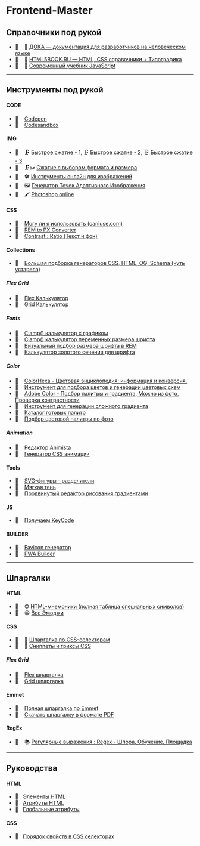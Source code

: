 # Frontend-Master

## Справочники под рукой

- 🔗 &nbsp;&nbsp; 📘 [ДОКА — документация для разработчиков на человеческом языке](https://doka.guide)
- 🔗 &nbsp;&nbsp; 📘 [HTML5BOOK.RU — HTML, CSS справочники + Типографика](https://html5book.ru)
- 🔗 &nbsp;&nbsp; 📕 [Современный учебник JavaScript](https://learn.javascript.ru)

---

## Инструменты под рукой

#### CODE

- 🔗 &nbsp;&nbsp; [Codepen](https://codepen.io/)
- 🔗 &nbsp;&nbsp; [Codesandbox](https://codesandbox.io/)

#### IMG

- 🔗 &nbsp;&nbsp; 🗜 [Быстрое сжатие - 1](https://compressjpeg.com/ru/), 🗜 [Быстрое сжатие - 2](https://compressor.io), 🗜 [Быстрое сжатие - 3](https://tinypng.com)
- 🔗 &nbsp;&nbsp; 🗜✂️ [Сжатие с выбором формата и размера](https://squoosh.app/editor)
- 🔗 &nbsp;&nbsp; 🛠 [Инструменты онлайн для изображений](https://imagestool.com)
- 🔗 &nbsp;&nbsp; 🖼 [Генератор Точек Адаптивного Изображения](https://responsivebreakpoints.com)
- 🔗 &nbsp;&nbsp; 🖌 [Photoshop online](https://www.photopea.com)

#### CSS

- 🔗 &nbsp;&nbsp; [Могу ли я использовать (caniuse.com)](https://caniuse.com)
- 🔗 &nbsp;&nbsp; [REM to PX Converter](https://codebeautify.org/rem-to-px-converter)
- 🔗 &nbsp;&nbsp; [Contrast : Ratio (Текст и фон)](https://contrast-ratio.com)

#### Collections

- 🔗 &nbsp;&nbsp; [Большая подборка генераторов CSS, HTML, OG, Schema (чуть устарела)](https://webcode.tools)

##### Flex Grid

- 🔗 &nbsp;&nbsp; [Flex Калькулятор](https://bennettfeely.com/flexplorer/)
- 🔗 &nbsp;&nbsp; [Grid Калькулятор](https://cssgrid-generator.netlify.app)

##### Fonts

- 🔗 &nbsp;&nbsp; [Clamp() калькулятор с графиком](https://modern-fluid-typography.vercel.app)
- 🔗 &nbsp;&nbsp; [Clamp() калькулятор переменных размера шрифта](https://www.fluid-type-scale.com)
- 🔗 &nbsp;&nbsp; [Визуальный подбор размера шрифта в REM](https://type-scale.com)
- 🔗 &nbsp;&nbsp; [Калькулятор золотого сечения для шрифта](https://grtcalculator.com)

##### Color

- 🔗 &nbsp;&nbsp; [ColorHexa - Цветовая энциклопедия: информация и конверсия.](https://www.colorhexa.com)
- 🔗 &nbsp;&nbsp; [Инструмент для подбора цветов и генерации цветовых схем](https://colorscheme.ru)
- 🔗 &nbsp;&nbsp; [Adobe Color - Подбор палитры и градиента, Можно из фото, Проверка контрастности](https://color.adobe.com/ru/create/color-wheel)
- 🔗 &nbsp;&nbsp; [Инструмент для генерации сложного градиента](https://www.joshwcomeau.com/gradient-generator/)
- 🔗 &nbsp;&nbsp; [Каталог готовых палитр](https://www.colorion.co)
- 🔗 &nbsp;&nbsp; [Подбор цветовой палитры по фото](https://gradients.app/ru/newpalette)

##### Animation

- 🔗 &nbsp;&nbsp; [Редактор Animista](https://animista.net)
- 🔗 &nbsp;&nbsp; [Генератор CSS анимации](https://webcode.tools/generators/css/keyframe-animation)

#### Tools

- 🔗 &nbsp;&nbsp; [SVG-фигуры - разделители](https://www.shapedivider.app)
- 🔗 &nbsp;&nbsp; [Мягкая тень](https://shadows.brumm.af)
- 🔗 &nbsp;&nbsp; [Продвинутый редактор рисования градиентами](https://gra.dient.art)

#### JS

- 🔗 &nbsp;&nbsp; [Получаем KeyCode](https://www.toptal.com/developers/keycode)

#### BUILDER

- 🔗 &nbsp;&nbsp; [Favicon генератор](https://realfavicongenerator.net)
- 🔗 &nbsp;&nbsp; [PWA Builder](https://www.pwabuilder.com)

---

## Шпаргалки

#### HTML

- 🔗 &nbsp;&nbsp; © [HTML-мнемоники (полная таблица специальных символов)](https://unicode-table.com/ru/html-entities/)
- 🔗 &nbsp;&nbsp; 😀 [Все Эмоджи](https://unicode-table.com/ru/emoji/)

#### CSS

- 📄 &nbsp;&nbsp; 🧧 [Шпаргалка по CSS-селекторам](./css/docs/cheat-sheet.md)
- 📄 &nbsp;&nbsp; 🎁 [Сниппеты и триксы CSS](./css/docs/snippets.md)

##### Flex Grid

- 🔗 &nbsp;&nbsp; [Flex шпаргалка](https://yoksel.github.io/flex-cheatsheet/)
- 🔗 &nbsp;&nbsp; [Grid шпаргалка](https://yoksel.github.io/grid-cheatsheet/)

#### Emmet

- 🔗 &nbsp;&nbsp; [Полная шпаргалка по Emmet](https://docs.emmet.io/cheat-sheet/)
- 🔗 &nbsp;&nbsp; [Скачать шпаргалку в формате PDF](http://bit.ly/2mLmFAn)

#### RegEx

- 🔗 &nbsp;&nbsp; 📚 [Регулярные выражения : Regex - Шпора, Обучение, Площадка](https://regexlearn.com/ru/cheatsheet)

---

## Руководства

#### HTML

- 🔗 &nbsp;&nbsp;[Элементы HTML](https://developer.mozilla.org/ru/docs/Web/HTML/Element)
- 🔗 &nbsp;&nbsp;[Атрибуты HTML](https://developer.mozilla.org/ru/docs/Web/HTML/Attributes)
- 🔗 &nbsp;&nbsp;[Глобальные атрибуты](https://developer.mozilla.org/ru/docs/Web/HTML/Global_attributes)

#### CSS

- 📄 &nbsp;&nbsp;[Порядок свойств в CSS селекторах](./css/docs/doc-1.md)
